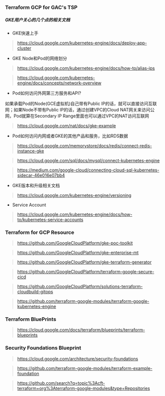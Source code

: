 ### Terraform GCP for GAC's TSP

##### GKE用户关心的几个点的相关文档
- GKE快速上手
> https://cloud.google.com/kubernetes-engine/docs/deploy-app-cluster

- GKE Node和Pod的网络划分
> https://cloud.google.com/kubernetes-engine/docs/how-to/alias-ips

> https://cloud.google.com/kubernetes-engine/docs/concepts/network-overview

- Pod如何访问外网第三方服务和API? 

如果承载Pod的Node(GCE虚拟机)自己带有Public IP的话，就可以直接访问互联网；如果Node不带有Public IP的话，通过创建VPC的Cloud NAT网关来访问公网，Pod就算在Secondary IP Range里面也可以通过VPC的NAT访问互联网
> https://cloud.google.com/nat/docs/gke-example

- Pod如何访问内网或者GKE的其他产品和服务，比如RDS数据
> https://cloud.google.com/memorystore/docs/redis/connect-redis-instance-gke

> https://cloud.google.com/sql/docs/mysql/connect-kubernetes-engine

> https://medium.com/google-cloud/connecting-cloud-sql-kubernetes-sidecar-46e016e07bb4

- GKE版本和升级相关文档
> https://cloud.google.com/kubernetes-engine/versioning 

- Service Account
> https://cloud.google.com/kubernetes-engine/docs/how-to/kubernetes-service-accounts

### Terraform for GCP Resource
> https://github.com/GoogleCloudPlatform/gke-poc-toolkit

> https://github.com/GoogleCloudPlatform/gke-enterprise-mt

> https://github.com/GoogleCloudPlatform/gke-terraform-generator

> https://github.com/GoogleCloudPlatform/terraform-google-secure-cicd

> https://github.com/GoogleCloudPlatform/solutions-terraform-cloudbuild-gitops

> https://github.com/terraform-google-modules/terraform-google-kubernetes-engine

### Terraform BluePrints
> https://cloud.google.com/docs/terraform/blueprints/terraform-blueprints

### Security Foundations Blueprint
> https://cloud.google.com/architecture/security-foundations

> https://github.com/terraform-google-modules/terraform-example-foundation

> https://github.com/search?q=topic%3Acft-terraform+org%3Aterraform-google-modules&type=Repositories
